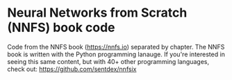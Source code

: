 # Neural Networks from Scratch (NNFS) book code

Code from the NNFS book (https://nnfs.io) separated by chapter. The NNFS book is written with the Python programming lanauge. If you're interested in seeing this same content, but with 40+ other programming languages, check out: https://github.com/sentdex/nnfsix

